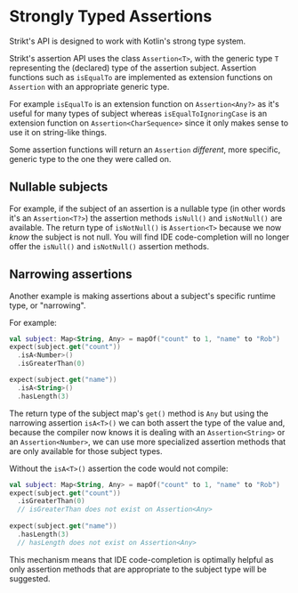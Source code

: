 # Strongly Typed Assertions

Strikt's API is designed to work with Kotlin's strong type system. 

Strikt's assertion API uses the class `Assertion<T>`, with the generic type `T` representing the (declared) type of the assertion subject.
Assertion functions such as `isEqualTo` are implemented as extension functions on `Assertion` with an appropriate generic type.

For example `isEqualTo` is an extension function on `Assertion<Any?>` as it's useful for many types of subject whereas `isEqualToIgnoringCase` is an extension function on `Assertion<CharSequence>` since it only makes sense to use it on string-like things. 

Some assertion functions will return an `Assertion` _different_, more specific, generic type to the one they were called on.

## Nullable subjects

For example, if the subject of an assertion is a nullable type (in other words it's an `Assertion<T?>`) the assertion methods `isNull()` and `isNotNull()` are available.
The return type of `isNotNull()` is `Assertion<T>` because we now _know_ the subject is not null.
You will find IDE code-completion will no longer offer the `isNull()` and `isNotNull()` assertion methods.

## Narrowing assertions

Another example is making assertions about a subject's specific runtime type, or "narrowing".

For example:

```kotlin
val subject: Map<String, Any> = mapOf("count" to 1, "name" to "Rob")
expect(subject.get("count"))
  .isA<Number>()
  .isGreaterThan(0)

expect(subject.get("name"))
  .isA<String>()
  .hasLength(3)
```

The return type of the subject map's `get()` method is `Any` but using the narrowing assertion `isA<T>()` we can both assert the type of the value and, because the compiler now knows it is dealing with an `Assertion<String>` or an `Assertion<Number>`, we can use more specialized assertion methods that are only available for those subject types.

Without the `isA<T>()` assertion the code would not compile:

```kotlin
val subject: Map<String, Any> = mapOf("count" to 1, "name" to "Rob")
expect(subject.get("count"))
  .isGreaterThan(0) 
  // isGreaterThan does not exist on Assertion<Any>
  
expect(subject.get("name"))
  .hasLength(3) 
  // hasLength does not exist on Assertion<Any>
```

This mechanism means that IDE code-completion is optimally helpful as only assertion methods that are appropriate to the subject type will be suggested. 
